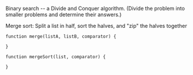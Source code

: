 Binary search -- a Divide and Conquer algorithm. (Divide the problem into smaller problems and determine their answers.)

Merge sort: Split a list in half, sort the halves, and "zip" the halves together

```
function merge(listA, listB, comparator) {

}

function mergeSort(list, comparator) {

}
```